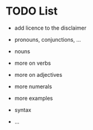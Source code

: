 # TODO List

* add licence to the disclaimer

* pronouns, conjunctions, ...
* nouns
* more on verbs
* more on adjectives
* more numerals
* more examples
* syntax
* ...
